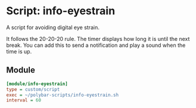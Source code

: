 # Script: info-eyestrain

A script for avoiding digital eye strain.

It follows the 20-20-20 rule. The timer displays how long it is until the next break. You can add this to send a notification and play a sound when the time is up.


## Module

```ini
[module/info-eyestrain]
type = custom/script
exec = ~/polybar-scripts/info-eyestrain.sh
interval = 60
```
